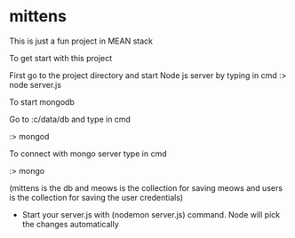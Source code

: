 # mittens
This is just a fun project in MEAN stack

To get start with this project

First go to the project directory and start Node js server by typing in cmd
:> node server.js

To start mongodb

Go to :c/data/db and type in cmd

:> mongod

To connect with mongo server type in cmd

:> mongo

(mittens is the db and meows is the collection for saving meows and users is the collection for saving the user credentials)

* Start your server.js with (nodemon server.js) command. Node will pick the changes automatically


